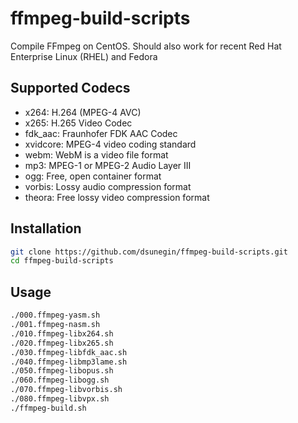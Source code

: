 # ffmpeg-build-scripts

Compile FFmpeg on CentOS. Should also work for recent Red Hat Enterprise Linux (RHEL) and Fedora

## Supported Codecs
* x264: H.264 (MPEG-4 AVC)
* x265: H.265 Video Codec
* fdk_aac: Fraunhofer FDK AAC Codec 
* xvidcore: MPEG-4 video coding standard
* webm: WebM is a video file format
* mp3: MPEG-1 or MPEG-2 Audio Layer III
* ogg: Free, open container format
* vorbis: Lossy audio compression format
* theora: Free lossy video compression format

Installation
------------
```bash
git clone https://github.com/dsunegin/ffmpeg-build-scripts.git
cd ffmpeg-build-scripts
```

Usage
------

```bash
./000.ffmpeg-yasm.sh
./001.ffmpeg-nasm.sh
./010.ffmpeg-libx264.sh
./020.ffmpeg-libx265.sh
./030.ffmpeg-libfdk_aac.sh
./040.ffmpeg-libmp3lame.sh
./050.ffmpeg-libopus.sh
./060.ffmpeg-libogg.sh
./070.ffmpeg-libvorbis.sh
./080.ffmpeg-libvpx.sh
./ffmpeg-build.sh
```

